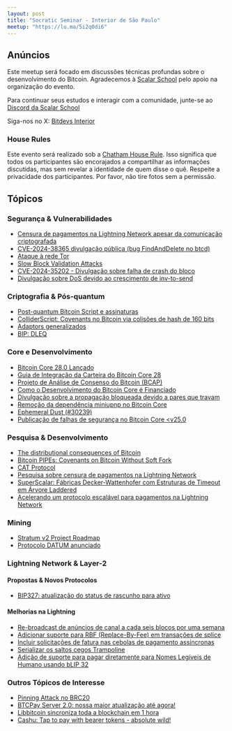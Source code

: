 ```yaml
---
layout: post
title: "Socratic Seminar - Interior de São Paulo"
meetup: "https://lu.ma/5i2q0di6"
---
```


## Anúncios
Este meetup será focado em discussões técnicas profundas sobre o desenvolvimento do Bitcoin.
Agradecemos à [Scalar School](https://x.com/scalarschool) pelo apoio na organização do evento.

Para continuar seus estudos e interagir com a comunidade, junte-se ao [Discord da Scalar School](https://discord.gg/ZujycYyd7d)

Siga-nos no X: [Bitdevs Interior](https://x.com/bitdevsinterior)

### House Rules
Este evento será realizado sob a [Chatham House Rule](https://www.chathamhouse.org/about-us/chatham-house-rule). 
Isso significa que todos os participantes são encorajados a compartilhar as informações discutidas, mas sem revelar a identidade de quem disse o quê. Respeite a privacidade dos participantes. Por favor, não tire fotos sem a permissão.

## Tópicos

### Segurança & Vulnerabilidades
- [Censura de pagamentos na Lightning Network apesar da comunicação criptografada](https://drops.dagstuhl.de/entities/document/10.4230/LIPIcs.AFT.2024.12)
- [CVE-2024-38365 divulgação pública (bug FindAndDelete no btcd)](https://delvingbitcoin.org/t/cve-2024-38365-public-disclosure-btcd-findanddelete-bug/1184)
- [Ataque à rede Tor](https://x.com/Andrew___Morris/status/1854289771197329517)
- [Slow Block Validation Attacks](https://blog.lopp.net/slow-block-validation-attacks/)
- [CVE-2024-35202 - Divulgação sobre falha de crash do bloco](https://bitcoincore.org/en/2024/10/08/disclose-blocktxn-crash/)
- [Divulgação sobre DoS devido ao crescimento de inv-to-send](https://bitcoincore.org/en/2024/10/08/disclose-large-inv-to-send/)

### Criptografia & Pós-quantum
- [Post-quantum Bitcoin Script e assinaturas](https://x.com/n1ckler/status/1854552545084977320)
- [ColliderScript: Covenants no Bitcoin via colisões de hash de 160 bits](https://eprint.iacr.org/2024/1802.pdf)
- [Adaptors generalizados](https://reyify.com/blog/adaptors-generalised/)
- [BIP: DLEQ](https://groups.google.com/g/bitcoindev/c/MezoKV5md7s)

### Core e Desenvolvimento
- [Bitcoin Core 28.0 Lançado](https://bitcoincore.org/en/releases/28.0/)
- [Guia de Integração da Carteira do Bitcoin Core 28](https://bitcoinops.org/en/bitcoin-core-28-wallet-integration-guide/)
- [Projeto de Análise de Consenso do Bitcoin (BCAP)](https://github.com/bitcoin-cap/bcap)
- [Como o Desenvolvimento do Bitcoin Core é Financiado](https://xcancel.com)
- [Divulgação sobre a propagação bloqueada devido a pares que travam](https://bitcoincore.org/en/2024/11/05/cb-stall-hindering-propagation/)
- [Remoção da dependência miniupnp no Bitcoin Core](https://github.com/bitcoin/bitcoin/pull/31130)
- [Ephemeral Dust (#30239)](https://github.com/bitcoin/bitcoin/pull/30239)
- [Publicação de falhas de segurança no Bitcoin Core <v25.0](https://groups.google.com/g/bitcoindev/c/WeSDeV8YOSA)

### Pesquisa & Desenvolvimento
- [The distributional consequences of Bitcoin](https://papers.ssrn.com/sol3/papers.cfm?abstract_id=4985877)
- [Bitcoin PIPEs: Covenants on Bitcoin Without Soft Fork](https://delvingbitcoin.org/t/bitcoin-pipes-covenants-on-bitcoin-without-soft-fork/1195)
- [CAT Protocol](https://catprotocol.org/)
- [Pesquisa sobre censura de pagamentos na Lightning Network](https://delvingbitcoin.org/t/research-paper-on-ln-payment-censorship/1248)
- [SuperScalar: Fábricas Decker-Wattenhofer com Estruturas de Timeout em Árvore Laddered](https://delvingbitcoin.org/t/superscalar-laddered-timeout-tree-structured-decker-wattenhofer-factories/1143)
- [Acelerando um protocolo escalável para pagamentos na Lightning Network](https://delvingbitcoin.org/t/a-fast-scalable-protocol-for-resolving-lightning-payments/1233)

### Mining
- [Stratum v2 Project Roadmap](https://stratumprotocol.org/blog/sri-roadmap-2025/)
- [Protocolo DATUM anunciado](https://ocean.xyz/docs/datum)

### Lightning Network & Layer-2
#### Propostas & Novos Protocolos
- [BIP327: atualização do status de rascunho para ativo](https://github.com/bitcoin/bips/pull/1679)

#### Melhorias na Lightning
- [Re-broadcast de anúncios de canal a cada seis blocos por uma semana](https://github.com/lightningdevkit/rust-lightning/pull/3360)
- [Adicionar suporte para RBF (Replace-By-Fee) em transações de splice](https://github.com/ACINQ/eclair/pull/2925)
- [Incluir solicitações de fatura nas cebolas de pagamento assíncronas](https://github.com/lightningdevkit/rust-lightning/pull/3207)
- [Serializar os saltos cegos Trampoline](https://github.com/lightningdevkit/rust-lightning/pull/3007)
- [Adição de suporte para pagar diretamente para Nomes Legíveis de Humano usando bLIP 32](https://github.com/lightningdevkit/rust-lightning/pull/3283)

### Outros Tópicos de Interesse
- [Pinning Attack no BRC20](https://arxiv.org/abs/2410.11295)
- [BTCPay Server 2.0: nossa maior atualização até agora!](https://blog.btcpayserver.org/btcpay-server-2-0/)
- [Libbitcoin sincroniza toda a blockchain em 1 hora](https://x.com/evoskuil/status/1847673128073187536)
- [Cashu: Tap to pay with bearer tokens - absolute wild!](https://x.com)
